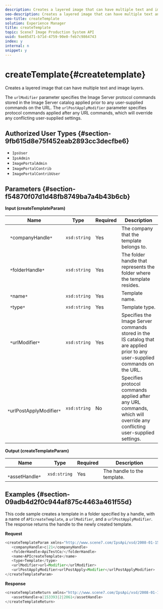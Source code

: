 ```yaml
---
description: Creates a layered image that can have multiple text and image layers.
seo-description: Creates a layered image that can have multiple text and image layers.
seo-title: createTemplate
solution: Experience Manager
title: createTemplate
topic: Scene7 Image Production System API
uuid: 9ae85d71-b71d-4759-90e0-feb7c9864743
index: y
internal: n
snippet: y
---
```


# createTemplate{#createtemplate}

Creates a layered image that can have multiple text and image layers.

 The `urlModifier` parameter specifies the Image Server protocol commands stored in the Image Server catalog applied prior to any user-supplied commands on the URL. The `urlPostApplyModifier` parameter specifies protocol commands applied after any URL commands, which will override any conflicting user-supplied settings. 

## Authorized User Types {#section-9fb615d8e75f452eab2893cc3decfbe6}

* `IpsUser` 
* `IpsAdmin` 
* `ImagePortalAdmin` 
* `ImagePortalContrib` 
* `ImagePortalContribUser`

## Parameters {#section-f54870f07d1d48fb8749ba7a4b43b6cb}

**Input (createTemplateParam)** 

|  Name  | Type  | Required  | Description  |
|---|---|---|---|
|  ` *`companyHandle`*`  | `xsd:string`  | Yes  | The company that the template belongs to.  |
|  ` *`folderHandle`*`  | `xsd:string`  | Yes  | The folder handle that represents the folder where the template resides.  |
|  ` *`name`*`  | `xsd:string`  | Yes  | Template name.  |
|  ` *`type`*`  | `xsd:string`  | Yes  | Template type.  |
|  ` *`urlModifier`*`  | `xsd:string`  | Yes  | Specifies the Image Server commands stored in the IS catalog that are applied prior to any user-supplied commands on the URL.  |
|  ` *`urlPostApplyModifier`*`  | `xsd:string`  | No  | Specifies protocol commands applied after any URL commands, which will override any conflicting user-supplied settings.  |

**Output (createTemplateParam)** 

|  Name  | Type  | Required  | Description  |
|---|---|---|---|
|  ` *`assetHandle`*`  | `xsd:string`  | Yes  | The handle to the template.  |

## Examples {#section-09adb4d2f0c944af875c4463a461f55d}

This code sample creates a template in a folder specified by a handle, with a name of `APIcreateTemplate`, a `urlModifier`, and a `urlPostApplyModifier`. The response returns the handle to the newly created template.

**Request** 

```java
<createTemplateParam xmlns="http://www.scene7.com/IpsApi/xsd/2008-01-15">
   <companyHandle>c|21</companyHandle>
   <folderHandle>ApiTestCo/</folderHandle>
   <name>APIcreateTemplate</name>
   <type>Template</type>
   <urlModifier>url=Modifier</urlModifier>
   <urlPostApplyModifier>urlPostApply=Modifier</urlPostApplyModifier>
</createTemplateParam>
```

**Response** 

```java
<createTemplateReturn xmlns="http://www.scene7.com/IpsApi/xsd/2008-01-15">
   <assetHandle>a|153393|2|2061</assetHandle>
</createTemplateReturn>
```

